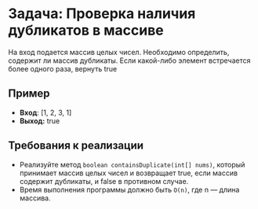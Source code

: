 # Задача: Проверка наличия дубликатов в массиве

На вход подается массив целых чисел. Необходимо определить, содержит ли массив дубликаты. Если какой-либо элемент
встречается более одного раза, вернуть true

## Пример

- **Вход**: [1, 2, 3, 1]
- **Выход:** true

## Требования к реализации

- Реализуйте метод ```boolean containsDuplicate(int[] nums)```, который принимает массив целых чисел и возвращает true,
  если массив содержит дубликаты, и false в противном случае.
- Время выполнения программы должно быть ```O(n)```, где n — длина массива.